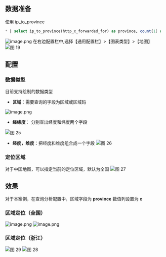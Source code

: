 ## 数据准备
使用 ip_to_province 
```sql
* | select ip_to_province(http_x_forwarded_for) as province, count(1) as c group by province order by c desc limit 100000
```
![image.png](/img/src/visulization/mapPro/chinaMap/2a76d2efdc92d80336ff12c60026087a5a74ff383a95d15f83ac8cffedb32d6e.png)
在右边配置栏中,选择【通用配置栏】>【图表类型】>【地图】
![图 19](/img/src/visulization/mapPro/chinaMap/dff1d0e7994c438199907244ed7f12327f4a1c41890c5f1aec94e997185a6c49.png)
## 配置
### 数据类型
目前支持绘制的数据类型

- **区域**：需要查询的字段为区域或区域码

![image.png](/img/src/visulization/mapPro/chinaMap/c8af17539b0ef510730b4ff784130320fa6bfc738d3cf7672048883dce78aa2a.png)

- **经纬度**： 分别查出经度和纬度两个字段

![图 25](/img/src/visulization/mapPro/chinaMap/f4021ae27d3ee0d85da46560fc9feadf57cfb6f5bcc2443a44f23eed04f43273.png)


- **经度，维度**：把经度和维度组合成一个字段
![图 26](/img/src/visulization/mapPro/chinaMap/384fd9bf51e01e133be7060fa4664f1328c4c0b64594b75dfed282135d4993be.png)


### 定位区域
对于中国地图，可以指定当前的定位区域，默认为全国
![图 27](/img/src/visulization/mapPro/chinaMap/293b4e84fc5c3a518cbe822dd632c4ca1b3d010d91bcc5affa91d4e1f01de15b.png)

## 效果
对于本案例，在查询分析配置中，区域字段为 **province** 数值列设置为 **c**
### 区域定位（全国）
![image.png](/img/src/visulization/mapPro/chinaMap/17ad73905889c008c1079b428205cea0c88cdfba58c548bb386eefa98b4e35e2.png)
![image.png](/img/src/visulization/mapPro/chinaMap/385b97d7ae435c983fe8bc4db3955a4b53ad48fc25087ee7f1d96a2320763d90.png)
### 区域定位（浙江）
![图 29](/img/src/visulization/mapPro/chinaMap/7447ed4cef6a009b97f55217f59cc7becf68f327cc4d2634b24feb1cba0eda60.png)
![图 28](/img/src/visulization/mapPro/chinaMap/5f263ce276dfda9dc57a90ba6596456a9841448c3523f3c0ed24cc4ceee1430c.png)

